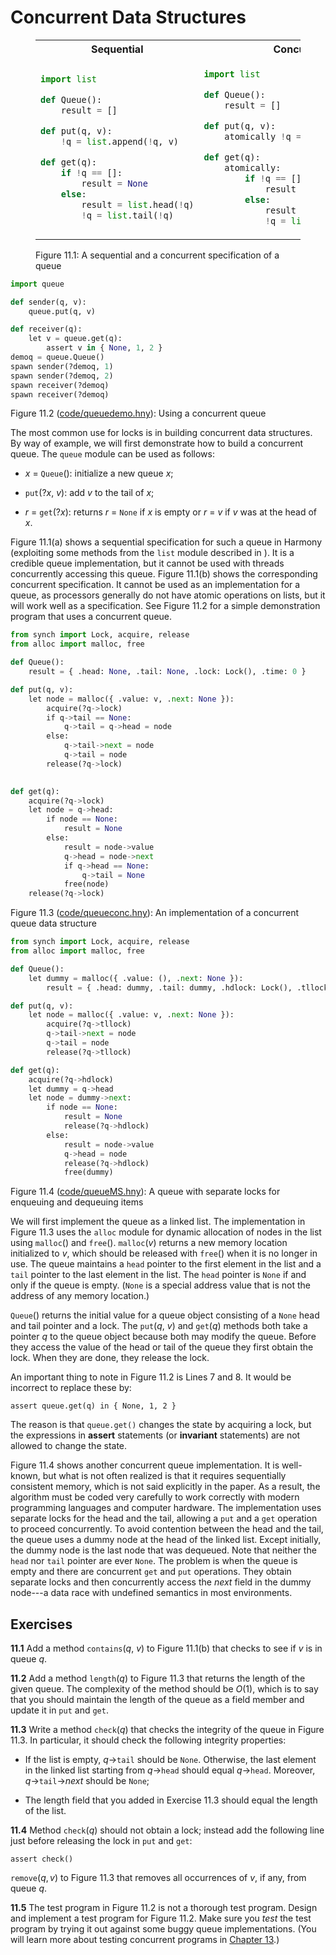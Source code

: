 
# Concurrent Data Structures 

<figure>
<table style="width: 100%;">
    <tr>
        <th>Sequential</th>
        <th>Concurrent</th>
    </tr>
<tr>
<td>

```python title="queuespec.hny"
import list

def Queue():
    result = []

def put(q, v):
    !q = list.append(!q, v)

def get(q):
    if !q == []:
        result = None
    else:
        result = list.head(!q)
        !q = list.tail(!q)
```

</td>
<td>

```python title="queue.hny"
import list

def Queue():
    result = []

def put(q, v):
    atomically !q = list.append(!q, v)

def get(q):
    atomically:
        if !q == []:
            result = None
        else:
            result = list.head(!q)
            !q = list.tail(!q)
```

</td>
</tr>
</table>
<figcaption>Figure 11.1: A sequential and a concurrent specification of a queue</figcaption>
</figure>

```python title="queuedemo.hny"
import queue

def sender(q, v):
    queue.put(q, v)

def receiver(q):
    let v = queue.get(q):
        assert v in { None, 1, 2 }
demoq = queue.Queue()
spawn sender(?demoq, 1)
spawn sender(?demoq, 2)
spawn receiver(?demoq)
spawn receiver(?demoq)
```

<figcaption>Figure 11.2 (<a href=https://harmony.cs.cornell.edu/code/queuedemo.hny>code/queuedemo.hny</a>): 
Using a concurrent queue </figcaption>

The most common use for locks is in building concurrent data structures.
By way of example, we will first demonstrate how to build a concurrent
queue. The `queue` module can be used as follows:

-   *x* = `Queue`(): initialize a new queue *x*;

-   `put`(?*x*, *v*): add *v* to the tail of *x*;

-   *r* = `get`(?*x*): returns *r* = `None` if *x* is empty or *r* = *v*
    if *v* was at the head of *x*.

Figure 11.1(a) shows a sequential specification for such a queue in
Harmony (exploiting some methods from the `list` module described in ).
It is a credible queue implementation,
but it cannot be used with threads concurrently accessing this queue.
Figure 11.1(b) shows the corresponding concurrent specification. 
It cannot be used as an implementation for a queue, as processors generally
do not have atomic operations on lists, but it will work well as a
specification. See Figure 11.2 for a simple demonstration program that uses a
concurrent queue.

```python title="queueconc.hny"
from synch import Lock, acquire, release
from alloc import malloc, free

def Queue():
    result = { .head: None, .tail: None, .lock: Lock(), .time: 0 }

def put(q, v):
    let node = malloc({ .value: v, .next: None }):
        acquire(?q->lock)
        if q->tail == None:
            q->tail = q->head = node
        else:
            q->tail->next = node
            q->tail = node
        release(?q->lock)
    

def get(q):
    acquire(?q->lock)
    let node = q->head:
        if node == None:
            result = None
        else:
            result = node->value
            q->head = node->next
            if q->head == None:
                q->tail = None
            free(node)
    release(?q->lock)
```

<figcaption>Figure 11.3 (<a href=https://harmony.cs.cornell.edu/code/queueconc.hny>code/queueconc.hny</a>): 
An implementation of a concurrent queue data structure
</figcaption>


```python title="queueMS.hny"
from synch import Lock, acquire, release
from alloc import malloc, free

def Queue():
    let dummy = malloc({ .value: (), .next: None }):
        result = { .head: dummy, .tail: dummy, .hdlock: Lock(), .tllock: Lock() }

def put(q, v):
    let node = malloc({ .value: v, .next: None }):
        acquire(?q->tllock)
        q->tail->next = node
        q->tail = node
        release(?q->tllock)

def get(q):
    acquire(?q->hdlock)
    let dummy = q->head
    let node = dummy->next:
        if node == None:
            result = None
            release(?q->hdlock)
        else:
            result = node->value
            q->head = node
            release(?q->hdlock)
            free(dummy)
```

<figcaption>Figure 11.4 (<a href=https://harmony.cs.cornell.edu/code/queueMS.hny>code/queueMS.hny</a>): 
A queue with separate locks for enqueuing and dequeuing items
</figcaption>

We will first implement the queue as a linked list. The implementation
in Figure 11.3 uses the `alloc` module for dynamic allocation of
nodes in the list using `malloc`() and `free`(). `malloc`(*v*) returns a
new memory location initialized to *v*, which should be released with
`free`() when it is no longer in use. The queue maintains a `head`
pointer to the first element in the list and a `tail` pointer to the
last element in the list. The `head` pointer is `None` if and only if
the queue is empty. (`None` is a special address value that is not the
address of any memory location.)

`Queue`() returns the initial value for a queue object consisting of a
`None` head and tail pointer and a lock. The `put`(*q*, *v*) and
`get`(*q*) methods both take a pointer *q* to the queue object because
both may modify the queue. Before they access the value of the head or
tail of the queue they first obtain the lock. When they are done, they
release the lock.

An important thing to note in Figure 11.2 is Lines 7 and 8. It
would be incorrect to replace these by:
```
assert queue.get(q) in { None, 1, 2 }
```
The reason is that `queue.get()` changes the state by acquiring a lock,
but the expressions in **assert** statements (or **invariant**
statements) are not allowed to change the state.

Figure 11.4 shows another concurrent queue implementation.
It is well-known, but what is not often realized is that it requires
sequentially consistent memory, which is not said explicitly in the
paper. As a result, the algorithm must be coded very carefully to work
correctly with modern programming languages and computer hardware. The
implementation uses separate locks for the head and the tail, allowing a
`put` and a `get` operation to proceed concurrently. To avoid contention
between the head and the tail, the queue uses a dummy node at the head
of the linked list. Except initially, the dummy node is the last node
that was dequeued. Note that neither the `head` nor `tail` pointer are
ever `None`. The problem is when the queue is empty and there are
concurrent `get` and `put` operations. They obtain separate locks and
then concurrently access the *next* field in the dummy node---a data
race with undefined semantics in most environments.

## Exercises 


**11.1** Add a method `contains`(*q*, *v*) to Figure 11.1(b) that checks to see if *v* is
in queue *q*.

**11.2** Add a method `length`(*q*) to Figure 11.3 that returns the length
of the given queue. The complexity of the method should be $O(1)$, which
is to say that you should maintain the length of the queue as a field
member and update it in `put` and `get`.

**11.3** Write a method `check`(*q*) that checks the integrity of the queue in
Figure 11.3. In particular, it should check the following
integrity properties:

-   If the list is empty, *q*->`tail` should be `None`.
    Otherwise, the last element in the linked list starting from
    *q*->`head` should equal *q*->`head`.
    Moreover, *q*->`tail`->*next* should be
    `None`;

-   The length field that you added in Exercise 11.3 should equal the length of the
    list.

**11.4** Method `check`(*q*) should not obtain a lock; instead add the following
line just before releasing the lock in `put` and `get`:
```
assert check()
```
$\mathtt{remove}(q, v)$ to Figure 11.3 that removes all
occurrences of *v*, if any, from queue *q*.

**11.5** The test program in Figure 11.2 is not a thorough test program.
Design and implement a test program for Figure 11.2. Make sure you
*test* the test program by trying it out against some buggy queue
implementations. (You will learn more about testing concurrent programs
in [Chapter 13](testing.md).)

